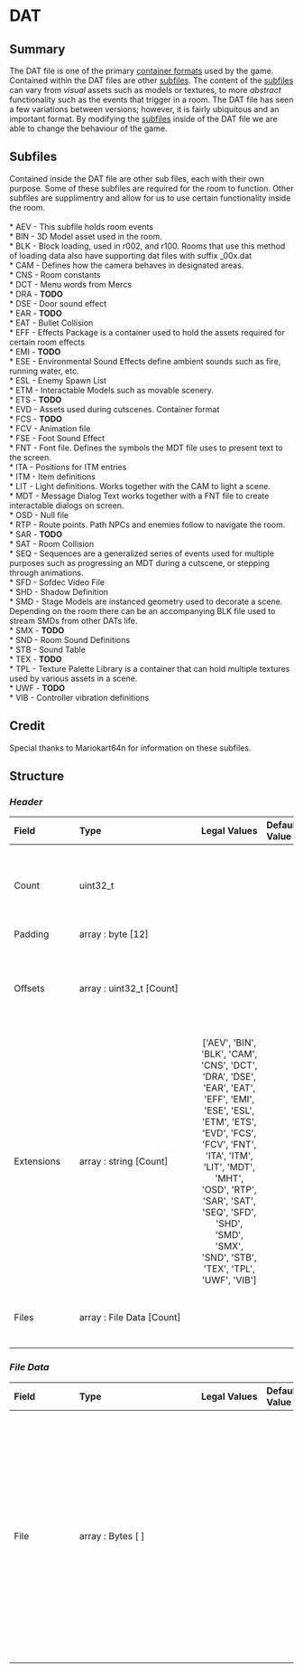 # DAT

## Summary
 The DAT file is one of the primary [container formats](https://en.wikipedia.org/wiki/Container_format_(computing)) used by the game. Contained within the DAT files are other [subfiles](#subfiles). The content of the [subfiles](#subfiles) can vary from *visual* assets such as models or textures, to more *abstract* functionality such as the events that trigger in a room. The DAT file has seen a few variations between versions; however, it is fairly ubiquitous and an important format. By modifying the [subfiles](#subfiles) inside of the DAT file we are able to change the behaviour of the game.
## Subfiles
Contained inside the DAT file are other sub files, each with their own purpose. Some of these subfiles are required for the room to function. Other subfiles are supplimentry and allow for us to use certain functionality inside the room. <br><br> * AEV - This subfile holds room events<br> * BIN - 3D Model asset used in the room.<br> * BLK - Block loading, used in r002, and r100. Rooms that use this method of loading data also have supporting dat files with suffix _00x.dat<br> * CAM - Defines how the camera behaves in designated areas.<br> * CNS - Room constants<br> * DCT - Menu words from Mercs<br> * DRA - **TODO**<br> * DSE - Door sound effect<br> * EAR - **TODO**<br> * EAT - Bullet Collision<br> * EFF - Effects Package is a container used to hold the assets required for certain room effects<br> * EMI - **TODO**<br> * ESE - Environmental Sound Effects define ambient sounds such as fire, running water, etc.<br> * ESL - Enemy Spawn List<br> * ETM - Interactable Models such as movable scenery.<br> * ETS - **TODO**<br> * EVD - Assets used during cutscenes. Container format<br> * FCS - **TODO**<br> * FCV - Animation file<br> * FSE - Foot Sound Effect<br> * FNT - Font file. Defines the symbols the MDT file uses to present text to the screen.<br> * ITA - Positions for ITM entries<br> * ITM - Item definitions<br> * LIT - Light definitions. Works together with the CAM to light a scene.<br> * MDT - Message Dialog Text works together with a FNT file to create interactable dialogs on screen.<br> * OSD - Null file<br> * RTP - Route points. Path NPCs and enemies follow to navigate the room.<br> * SAR - **TODO**<br> * SAT - Room Collision<br> * SEQ - Sequences are a generalized series of events used for multiple purposes such as progressing an MDT during a cutscene, or stepping through animations.<br> * SFD - Sofdec Video File<br> * SHD - Shadow Definition<br> * SMD - Stage Models are instanced geometry used to decorate a scene. Depending on the room there can be an accompanying BLK file used to stream SMDs from other DATs life.<br> * SMX - **TODO**<br> * SND - Room Sound Definitions<br> * STB - Sound Table<br> * TEX - **TODO**<br> * TPL - Texture Palette Library is a container that can hold multiple textures used by various assets in a scene. <br> * UWF - **TODO**<br> * VIB - Controller vibration definitions<br>
## Credit
Special thanks to Mariokart64n for information on these subfiles.
## Structure
### *Header*


| <span style="display: inline-block; width:100px">Field</span> | <span style="display: inline-block; width:200px">Type</span> | <span style="display: inline-block; width:100px">Legal Values</span> | <span style="display: inline-block; width:100px">Default Value</span> | Comment |
| :- | :- | :-: | :- | :- |
| <span id='count'>Count</span> | uint32_t   |  |  | The amount of subfiles contained within the DAT. |
| <span id='padding'>Padding</span> | array : byte [12] |  |  |  |
| <span id='offsets'>Offsets</span> | array : uint32_t [Count] |  |  | List of offsets pointing to the start of each chunk of data. |
| <span id='extensions'>Extensions</span> | array : string [Count] | ['AEV', 'BIN', 'BLK', 'CAM', 'CNS', 'DCT', 'DRA', 'DSE', 'EAR', 'EAT', 'EFF', 'EMI', 'ESE', 'ESL', 'ETM', 'ETS', 'EVD', 'FCS', 'FCV', 'FNT', 'ITA', 'ITM', 'LIT', 'MDT', 'MHT', 'OSD', 'RTP', 'SAR', 'SAT', 'SEQ', 'SFD', 'SHD', 'SMD', 'SMX', 'SND', 'STB', 'TEX', 'TPL', 'UWF', 'VIB'] |  | List of extension for the files. |
| <span id='files'>Files</span> | array : File Data [Count] |  |  | List of raw data for the contained files. |
### *File Data*


| <span style="display: inline-block; width:100px">Field</span> | <span style="display: inline-block; width:200px">Type</span> | <span style="display: inline-block; width:100px">Legal Values</span> | <span style="display: inline-block; width:100px">Default Value</span> | Comment |
| :- | :- | :-: | :- | :- |
| <span id='file'>File</span> | array : Bytes [ ] |  |  | The raw data for a subfile contained in the DAT. Size is calculated using the offsets. offset[i+1] - offset[i] will equal the size of the chunk. (or offset[i] through the end of file for the last chunk) |
